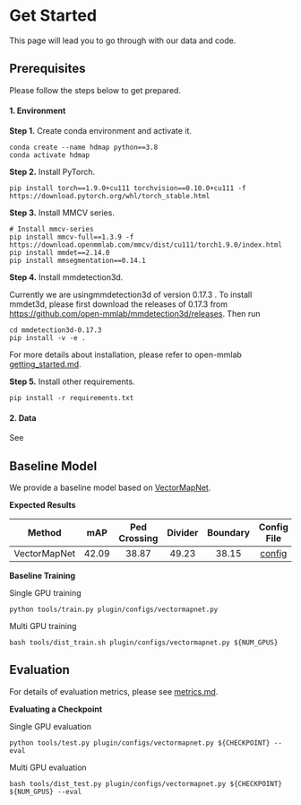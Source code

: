 # Get Started 

This page will lead you to go through with our data and code.



## Prerequisites

Please follow the steps below to get prepared.

#### 1. Environment

**Step 1.** Create conda environment and activate it.

```
conda create --name hdmap python==3.8
conda activate hdmap
```

**Step 2.** Install PyTorch.

```
pip install torch==1.9.0+cu111 torchvision==0.10.0+cu111 -f https://download.pytorch.org/whl/torch_stable.html
```

**Step 3.** Install MMCV series.

```
# Install mmcv-series
pip install mmcv-full==1.3.9 -f https://download.openmmlab.com/mmcv/dist/cu111/torch1.9.0/index.html
pip install mmdet==2.14.0
pip install mmsegmentation==0.14.1
```

**Step 4.** Install mmdetection3d.

Currently we are usingmmdetection3d of  version 0.17.3 . To install mmdet3d, please first download the releases of 0.17.3 from https://github.com/open-mmlab/mmdetection3d/releases. Then run

```
cd mmdetection3d-0.17.3
pip install -v -e .
```

For more details about installation, please refer to open-mmlab [getting_started.md](https://github.com/open-mmlab/mmdetection3d/blob/master/docs/en/getting_started.md).

**Step 5.** Install other requirements.

```
pip install -r requirements.txt
```



#### 2. Data

See 



## Baseline Model

We provide a baseline model based on [VectorMapNet](https://arxiv.org/abs/2206.08920). 

**Expected Results**

|    Method    |  mAP  | Ped Crossing | Divider | Boundary | Config File | Ckpt |
| :----------: | :---: | :----------: | :-----: | :------: | :---------: | :--: |
| VectorMapNet | 42.09 |    38.87     |  49.23  |  38.15   | [config]()  |      |

**Baseline Training**

Single GPU training

```
python tools/train.py plugin/configs/vectormapnet.py
```

Multi GPU training

```
bash tools/dist_train.sh plugin/configs/vectormapnet.py ${NUM_GPUS}
```



## Evaluation

For details of evaluation metrics, please see [metrics.md]().

**Evaluating a Checkpoint**

Single GPU evaluation

```
python tools/test.py plugin/configs/vectormapnet.py ${CHECKPOINT} --eval
```

Multi GPU evaluation

```
bash tools/dist_test.py plugin/configs/vectormapnet.py ${CHECKPOINT} ${NUM_GPUS} --eval
```







